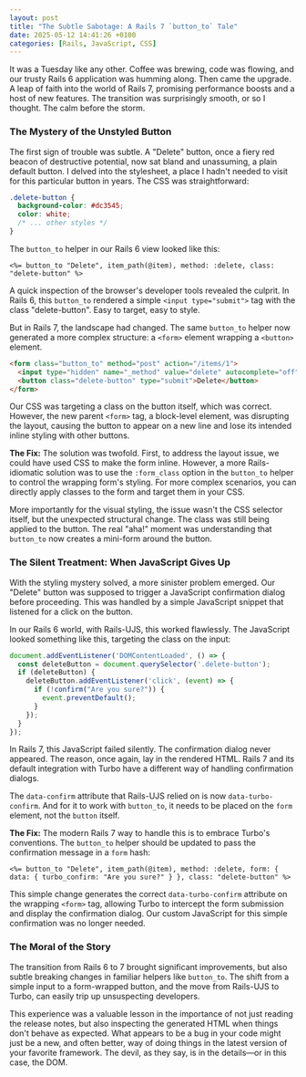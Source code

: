```yaml
---
layout: post
title: "The Subtle Sabotage: A Rails 7 `button_to` Tale"
date: 2025-05-12 14:41:26 +0100
categories: [Rails, JavaScript, CSS]
---
```


It was a Tuesday like any other. Coffee was brewing, code was flowing, and our trusty Rails 6 application was humming along. Then came the upgrade. A leap of faith into the world of Rails 7, promising performance boosts and a host of new features. The transition was surprisingly smooth, or so I thought. The calm before the storm.

### The Mystery of the Unstyled Button

The first sign of trouble was subtle. A "Delete" button, once a fiery red beacon of destructive potential, now sat bland and unassuming, a plain default button. I delved into the stylesheet, a place I hadn't needed to visit for this particular button in years. The CSS was straightforward:

```css
.delete-button {
  background-color: #dc3545;
  color: white;
  /* ... other styles */
}
```

The `button_to` helper in our Rails 6 view looked like this:

```erb
<%= button_to "Delete", item_path(@item), method: :delete, class: "delete-button" %>
```

A quick inspection of the browser's developer tools revealed the culprit. In Rails 6, this `button_to` rendered a simple `<input type="submit">` tag with the class "delete-button". Easy to target, easy to style.

But in Rails 7, the landscape had changed. The same `button_to` helper now generated a more complex structure: a `<form>` element wrapping a `<button>` element.

```html
<form class="button_to" method="post" action="/items/1">
  <input type="hidden" name="_method" value="delete" autocomplete="off">
  <button class="delete-button" type="submit">Delete</button>
</form>
```

Our CSS was targeting a class on the button itself, which was correct. However, the new parent `<form>` tag, a block-level element, was disrupting the layout, causing the button to appear on a new line and lose its intended inline styling with other buttons.

**The Fix:** The solution was twofold. First, to address the layout issue, we could have used CSS to make the form inline. However, a more Rails-idiomatic solution was to use the `:form_class` option in the `button_to` helper to control the wrapping form's styling. For more complex scenarios, you can directly apply classes to the form and target them in your CSS.

More importantly for the visual styling, the issue wasn't the CSS selector itself, but the unexpected structural change. The class was still being applied to the button. The real "aha\!" moment was understanding that `button_to` now creates a mini-form around the button.

### The Silent Treatment: When JavaScript Gives Up

With the styling mystery solved, a more sinister problem emerged. Our "Delete" button was supposed to trigger a JavaScript confirmation dialog before proceeding. This was handled by a simple JavaScript snippet that listened for a click on the button.

In our Rails 6 world, with Rails-UJS, this worked flawlessly. The JavaScript looked something like this, targeting the class on the input:

```javascript
document.addEventListener('DOMContentLoaded', () => {
  const deleteButton = document.querySelector('.delete-button');
  if (deleteButton) {
    deleteButton.addEventListener('click', (event) => {
      if (!confirm("Are you sure?")) {
        event.preventDefault();
      }
    });
  }
});
```

In Rails 7, this JavaScript failed silently. The confirmation dialog never appeared. The reason, once again, lay in the rendered HTML. Rails 7 and its default integration with Turbo have a different way of handling confirmation dialogs.

The `data-confirm` attribute that Rails-UJS relied on is now `data-turbo-confirm`. And for it to work with `button_to`, it needs to be placed on the `form` element, not the `button` itself.

**The Fix:** The modern Rails 7 way to handle this is to embrace Turbo's conventions. The `button_to` helper should be updated to pass the confirmation message in a `form` hash:

```erb
<%= button_to "Delete", item_path(@item), method: :delete, form: { data: { turbo_confirm: "Are you sure?" } }, class: "delete-button" %>
```

This simple change generates the correct `data-turbo-confirm` attribute on the wrapping `<form>` tag, allowing Turbo to intercept the form submission and display the confirmation dialog. Our custom JavaScript for this simple confirmation was no longer needed.

### The Moral of the Story

The transition from Rails 6 to 7 brought significant improvements, but also subtle breaking changes in familiar helpers like `button_to`. The shift from a simple input to a form-wrapped button, and the move from Rails-UJS to Turbo, can easily trip up unsuspecting developers.

This experience was a valuable lesson in the importance of not just reading the release notes, but also inspecting the generated HTML when things don't behave as expected. What appears to be a bug in your code might just be a new, and often better, way of doing things in the latest version of your favorite framework. The devil, as they say, is in the details—or in this case, the DOM.
